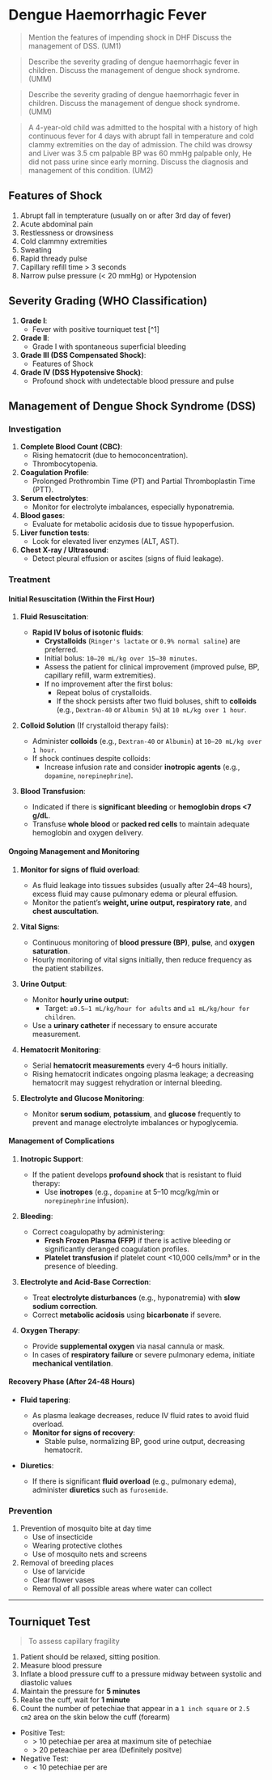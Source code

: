 # Dengue Haemorrhagic Fever

> Mention the features of impending shock in DHF Discuss the management of DSS. (UM1)

> Describe the severity grading of dengue haemorrhagic fever in children. Discuss the management of dengue shock syndrome. (UMM)

> Describe the severity grading of dengue haemorrhagic fever in children. Discuss the management of dengue shock syndrome. (UMM)

> A 4-year-old child was admitted to the hospital with a history of high continuous fever for 4 days with abrupt fall in temperature and cold clammy extremities on the day of admission. The child was drowsy and Liver was 3.5 cm palpable BP was 60 mmHg palpable only, He did not pass urine since early morning. Discuss the diagnosis and management of this condition. (UM2)

## Features of Shock

1. Abrupt fall in tempterature (usually on or after 3rd day of fever)
2. Acute abdominal pain
3. Restlessness or drowsiness
4. Cold clammny extremities
5. Sweating
6. Rapid thready pulse
7. Capillary refill time > 3 seconds
8. Narrow pulse pressure (< 20 mmHg) or Hypotension

## Severity Grading (WHO Classification)

1. **Grade I**:
   - Fever with positive tourniquet test [^1]
2. **Grade II**:
   - Grade I with spontaneous superficial bleeding
3. **Grade III (DSS Compensated Shock)**:
   - Features of Shock
4. **Grade IV (DSS Hypotensive Shock)**:
   - Profound shock with undetectable blood pressure and pulse

## Management of Dengue Shock Syndrome (DSS)

### Investigation

1. **Complete Blood Count (CBC)**:
   - Rising hematocrit (due to hemoconcentration).
   - Thrombocytopenia.
2. **Coagulation Profile**:
   - Prolonged Prothrombin Time (PT) and Partial Thromboplastin Time (PTT).
3. **Serum electrolytes**:
   - Monitor for electrolyte imbalances, especially hyponatremia.
4. **Blood gases**:
   - Evaluate for metabolic acidosis due to tissue hypoperfusion.
5. **Liver function tests**:
   - Look for elevated liver enzymes (ALT, AST).
6. **Chest X-ray / Ultrasound**:
   - Detect pleural effusion or ascites (signs of fluid leakage).

### Treatment

#### Initial Resuscitation (Within the First Hour)

1. **Fluid Resuscitation**:

   - **Rapid IV bolus of isotonic fluids**:
     - **Crystalloids** (`Ringer's lactate` or `0.9% normal saline`) are preferred.
     - Initial bolus: `10–20 mL/kg over 15–30 minutes`.
     - Assess the patient for clinical improvement (improved pulse, BP, capillary refill, warm extremities).
     - If no improvement after the first bolus:
       - Repeat bolus of crystalloids.
       - If the shock persists after two fluid boluses, shift to **colloids** (e.g., `Dextran-40` or `Albumin 5%`) at `10 mL/kg over 1 hour`.

2. **Colloid Solution** (If crystalloid therapy fails):

   - Administer **colloids** (e.g., `Dextran-40` or `Albumin`) at `10–20 mL/kg over 1 hour`.
   - If shock continues despite colloids:
     - Increase infusion rate and consider **inotropic agents** (e.g., `dopamine`, `norepinephrine`).

3. **Blood Transfusion**:
   - Indicated if there is **significant bleeding** or **hemoglobin drops <7 g/dL**.
   - Transfuse **whole blood** or **packed red cells** to maintain adequate hemoglobin and oxygen delivery.

#### Ongoing Management and Monitoring

1. **Monitor for signs of fluid overload**:

   - As fluid leakage into tissues subsides (usually after 24–48 hours), excess fluid may cause pulmonary edema or pleural effusion.
   - Monitor the patient’s **weight, urine output, respiratory rate**, and **chest auscultation**.

2. **Vital Signs**:

   - Continuous monitoring of **blood pressure (BP)**, **pulse**, and **oxygen saturation**.
   - Hourly monitoring of vital signs initially, then reduce frequency as the patient stabilizes.

3. **Urine Output**:

   - Monitor **hourly urine output**:
     - Target: `≥0.5–1 mL/kg/hour for adults` and `≥1 mL/kg/hour for children`.
   - Use a **urinary catheter** if necessary to ensure accurate measurement.

4. **Hematocrit Monitoring**:

   - Serial **hematocrit measurements** every 4–6 hours initially.
   - Rising hematocrit indicates ongoing plasma leakage; a decreasing hematocrit may suggest rehydration or internal bleeding.

5. **Electrolyte and Glucose Monitoring**:
   - Monitor **serum sodium**, **potassium**, and **glucose** frequently to prevent and manage electrolyte imbalances or hypoglycemia.

#### Management of Complications

1. **Inotropic Support**:

   - If the patient develops **profound shock** that is resistant to fluid therapy:
     - Use **inotropes** (e.g., `dopamine` at 5–10 mcg/kg/min or `norepinephrine` infusion).

2. **Bleeding**:

   - Correct coagulopathy by administering:
     - **Fresh Frozen Plasma (FFP)** if there is active bleeding or significantly deranged coagulation profiles.
     - **Platelet transfusion** if platelet count <10,000 cells/mm³ or in the presence of bleeding.

3. **Electrolyte and Acid-Base Correction**:

   - Treat **electrolyte disturbances** (e.g., hyponatremia) with **slow sodium correction**.
   - Correct **metabolic acidosis** using **bicarbonate** if severe.

4. **Oxygen Therapy**:
   - Provide **supplemental oxygen** via nasal cannula or mask.
   - In cases of **respiratory failure** or severe pulmonary edema, initiate **mechanical ventilation**.

#### Recovery Phase (After 24-48 Hours)

- **Fluid tapering**:

  - As plasma leakage decreases, reduce IV fluid rates to avoid fluid overload.
  - **Monitor for signs of recovery**:
    - Stable pulse, normalizing BP, good urine output, decreasing hematocrit.

- **Diuretics**:
  - If there is significant **fluid overload** (e.g., pulmonary edema), administer **diuretics** such as `furosemide`.

### Prevention

1. Prevention of mosquito bite at day time
   - Use of insecticide
   - Wearing protective clothes
   - Use of mosquito nets and screens
2. Removal of breeding places
   - Use of larvicide
   - Clear flower vases
   - Removal of all possible areas where water can collect

---

## Tourniquet Test

> To assess capillary fragility

1. Patient should be relaxed, sitting position.
2. Measure blood pressure
3. Inflate a blood pressure cuff to a pressure midway between systolic and diastolic values
4. Maintain the pressure for **5 minutes**
5. Realse the cuff, wait for **1 minute**
6. Count the number of petechiae that appear in a `1 inch square` or `2.5 cm2` area on the skin below the cuff (forearm)

- Positive Test:
  - \> 10 petechiae per area at maximum site of petechiae
  - \> 20 peteachiae per area (Definitely positve)
- Negative Test:
  - < 10 petechiae per are

